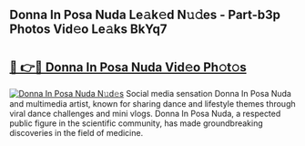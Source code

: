 ## Donna In Posa Nuda Le𝚊k𝚎d N𝚞𝚍es - Part-b3p Photos Vid𝚎o Le𝚊ks BkYq7

# <h2><a href="http://fbccsog.evod.top/?m=Donna+In+Posa+Nuda">🔗 👉🔴 Donna In Posa Nuda Vid𝚎o Ph𝚘t𝚘s</a></h2>

[![Donna In Posa Nuda N𝚞d𝚎s](https://i.imgur.com/8V9OHl7.gif)](http://fbccsog.evod.top/?m=Donna+In+Posa+Nuda)
Social media sensation Donna In Posa Nuda and multimedia artist, known for sharing dance and lifestyle themes through viral dance challenges and mini vlogs. Donna In Posa Nuda, a respected public figure in the scientific community, has made groundbreaking discoveries in the field of medicine. 
